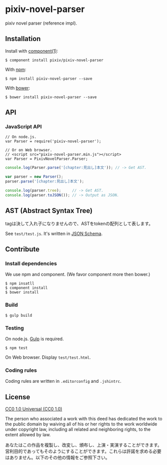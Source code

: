 # pixiv-novel-parser

  pixiv novel parser (reference impl).

## Installation

  Install with [component(1)](http://component.io):

    $ component install pixiv/pixiv-novel-parser

  With [npm](https://www.npmjs.org):

    $ npm install pixiv-novel-parser --save

  With [bower](http://bower.io):

    $ bower install pixiv-novel-parser --save

## API

### JavaScript API

```
// On node.js.
var Parser = require('pixiv-novel-parser');

// Or on Web browser.
// <script src="pixiv-novel-parser.min.js"></script>
var Parser = PixivNovelParser.Parser;
```

```javascript
console.log(Parser.parse('[chapter:見出し]本文')); // -> Get AST.
```

```javascript
var parser = new Parser();
parser.parse('[chapter:見出し]本文');

console.log(parser.tree);     // -> Get AST.
console.log(parser.toJSON()); // -> Output as JSON.
```

## AST (Abstract Syntax Tree)

  tagは決して入れ子になりませんので、ASTをtokenの配列として表します。

  See `test/test.js`. It's written in [JSON Schema](http://json-schema.org).

## Contribute

### Install dependencies

  We use npm and component. (We favor component more then bower.)

```
$ npm insatll
$ component install
$ bower install
```

### Build

    $ gulp build

### Testing

  On node.js. [Gulp](http://gulpjs.com) is required.

    $ npm test

  On Web browser. Display `test/test.html`.

### Coding rules

  Coding rules are written in `.editorconfig` and `.jshintrc`.

## License

[CC0 1.0 Universal (CC0 1.0)](https://creativecommons.org/publicdomain/zero/1.0/deed.ja)

The person who associated a work with this deed has dedicated the work to the public domain by waiving all of his or her rights to the work worldwide under copyright law, including all related and neighboring rights, to the extent allowed by law.

あなたはこの作品を複製し、改変し、頒布し、上演・実演することができます。営利目的であってもそのようにすることができます。これらは許諾を求める必要はありません。以下のその他の情報をご参照下さい。
